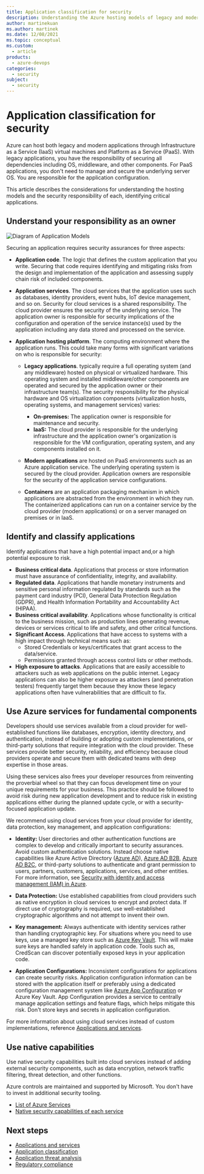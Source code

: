 ```yaml
---
title: Application classification for security
description: Understanding the Azure hosting models of legacy and modern apps through IaaS and PaaS, and the security responsibilities of those models.
author: martinekuan
ms.author: martinek
ms.date: 12/08/2021
ms.topic: conceptual
ms.custom:
  - article
products:
  - azure-devops
categories:
  - security
subject:
  - security
---
```

# Application classification for security

Azure can host both legacy and modern applications through Infrastructure as a Service (IaaS) virtual machines and Platform as a Service (PaaS). With legacy applications, you have the responsibility of securing all dependencies including OS, middleware, and other components. For PaaS applications, you don't need to manage and secure the underlying server OS. You are responsible for the application configuration.

This article describes the considerations for understanding the hosting models and the security responsibility of each, identifying critical applications.

## Understand your responsibility as an owner

![Diagram of Application Models](images/appmodels.png)

Securing an application requires security assurances for three aspects:

- **Application code**. The logic that defines the custom application that you write. Securing that code requires identifying and mitigating risks from the design and implementation of the application and assessing supply chain risk of included components.
- **Application services**. The cloud services that the application uses such as databases, identity providers, event hubs, IoT device management, and so on. Security for cloud services is a shared responsibility. The cloud provider ensures the security of the underlying service. The application owner is responsible for security implications of the configuration and operation of the service instance(s) used by the application including any data stored and processed on the service.
- **Application hosting platform**. The computing environment where the application runs. This could take many forms with significant variations on who is responsible for security:

    - **Legacy applications**. typically require a full operating system (and any middleware) hosted on physical or virtualized hardware. This operating system and installed middleware/other components are operated and secured by the application owner or their infrastructure team(s). The security responsibility for the physical hardware and OS virtualization components (virtualization hosts, operating systems, and management services) varies:
         - **On-premises:** The application owner is responsible for maintenance and security.
         - **IaaS:** The cloud provider is responsible for the underlying infrastructure and the application owner's organization is responsible for the VM configuration, operating system, and any components installed on it.

    - **Modern applications** are hosted on PaaS environments such as an Azure application service. The underlying operating system is secured by the cloud provider. Application owners are responsible for the security of the application service configurations.

    - **Containers** are an application packaging mechanism in which applications are abstracted from the environment in which they run. The containerized applications can run on a container service by the cloud provider (modern applications) or on a server managed on premises or in IaaS.

## Identify and classify applications

Identify applications that have a high potential impact and,or a high potential exposure to risk.

- **Business critical data**. Applications that process or store information must have assurance of confidentiality, integrity, and availability.
- **Regulated data**. Applications that handle monetary instruments and sensitive personal information regulated by standards such as the payment card industry (PCI), General Data Protection Regulation (GDPR), and Health Information Portability and Accountability Act (HIPAA).
- **Business critical availability**. Applications whose functionality is critical to the business mission, such as production lines generating revenue, devices or services critical to life and safety, and other critical functions.
- **Significant Access**. Applications that have access to systems with a high impact through technical means such as:
  - Stored Credentials or keys/certificates that grant access to the data/service.
  - Permissions granted through access control lists or other methods.
- **High exposure to attacks**. Applications that are easily accessible to attackers such as web applications on the public internet. Legacy applications can also be higher exposure as attackers (and penetration testers) frequently target them because they know these legacy applications often have vulnerabilities that are difficult to fix.

## Use Azure services for fundamental components

Developers should use services available from a cloud provider for well-established functions like databases, encryption, identity directory, and authentication, instead of building or adopting custom implementations, or third-party solutions that require integration with the cloud provider. These services provide better security, reliability, and efficiency because cloud providers operate and secure them with dedicated teams with deep expertise in those areas.

Using these services also frees your developer resources from reinventing the proverbial wheel so that they can focus development time on your unique requirements for your business. This practice should be followed to avoid risk during new application development and to reduce risk in existing applications either during the planned update cycle, or with a security-focused application update.

We recommend using cloud services from your cloud provider for identity, data protection, key management, and application configurations:

- **Identity:** User directories and other authentication functions are complex to develop and critically important to security assurances. Avoid custom authentication solutions. Instead choose native capabilities like Azure Active Directory ([Azure AD](/azure/active-directory/)), [Azure AD B2B](/azure/active-directory/b2b/), [Azure AD B2C](/azure/active-directory-b2c/), or third-party solutions to authenticate and grant permission to users, partners, customers, applications, services, and other entities. For more information, see [Security with identity and access management (IAM) in Azure](design-identity.md).

- **Data Protection:** Use established capabilities from cloud providers such as native encryption in cloud services to encrypt and protect data. If direct use of cryptography is required, use well-established cryptographic algorithms and not attempt to invent their own.

- **Key management:** Always authenticate with identity services rather than handling cryptographic key. For situations where you need to use keys, use a managed key store such as [Azure Key Vault](/azure/key-vault/). This will make sure keys are handled safely in application code. Tools such as, CredScan can discover potentially exposed keys in your application code.

- **Application Configurations:** Inconsistent configurations for applications can create security risks. Application configuration information can be stored with the application itself or preferably using a dedicated configuration management system like [Azure App Configuration](/azure/azure-app-configuration/overview) or Azure Key Vault. App Configuration provides a service to centrally manage application settings and feature flags, which helps mitigate this risk. Don't store keys and secrets in application configuration.

For more information about using cloud services instead of custom implementations, reference [Applications and services](./design-apps-services.md).

## Use native capabilities

Use native security capabilities built into cloud services instead of adding external security components, such as  data encryption, network traffic filtering, threat detection, and other functions.

Azure controls are maintained and supported by Microsoft. You don't have to invest in additional security tooling.

- [List of Azure Services](https://azure.microsoft.com/services/)
- [Native security capabilities of each service](/azure/security/common-security-attributes)

## Next steps

- [Applications and services](design-apps-services.md)
- [Application classification](design-apps-considerations.md)
- [Application threat analysis](design-threat-model.md)
- [Regulatory compliance](design-regulatory-compliance.md)
